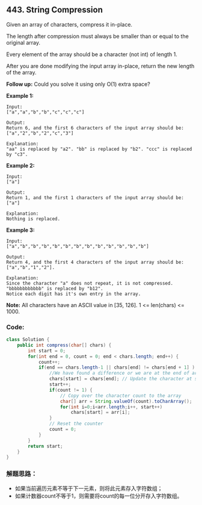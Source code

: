 ## 443. String Compression

Given an array of characters, compress it in-place.

The length after compression must always be smaller than or equal to the original array.

Every element of the array should be a character (not int) of length 1.

After you are done modifying the input array in-place, return the new length of the array.


**Follow up:**
Could you solve it using only O(1) extra space?


**Example 1:**

```
Input:
["a","a","b","b","c","c","c"]

Output:
Return 6, and the first 6 characters of the input array should be: ["a","2","b","2","c","3"]

Explanation:
"aa" is replaced by "a2". "bb" is replaced by "b2". "ccc" is replaced by "c3".
```
**Example 2:**

```
Input:
["a"]

Output:
Return 1, and the first 1 characters of the input array should be: ["a"]

Explanation:
Nothing is replaced.
```
**Example 3:**

```
Input:
["a","b","b","b","b","b","b","b","b","b","b","b","b"]

Output:
Return 4, and the first 4 characters of the input array should be: ["a","b","1","2"].

Explanation:
Since the character "a" does not repeat, it is not compressed. "bbbbbbbbbbbb" is replaced by "b12".
Notice each digit has it's own entry in the array.
```
**Note:**
All characters have an ASCII value in [35, 126].
1 <= len(chars) <= 1000.


### Code:

```java
class Solution {
    public int compress(char[] chars) {        
        int start = 0;
        for(int end = 0, count = 0; end < chars.length; end++) {
            count++;
            if(end == chars.length-1 || chars[end] != chars[end + 1] ) {
                //We have found a difference or we are at the end of array
                chars[start] = chars[end]; // Update the character at start pointer
                start++;
                if(count != 1) {
                    // Copy over the character count to the array
                    char[] arr = String.valueOf(count).toCharArray();
                    for(int i=0;i<arr.length;i++, start++)
                        chars[start] = arr[i];
                }
                // Reset the counter
                count = 0;
            }
        }
        return start;
    }
}
```

### 解题思路：
* 如果当前遍历元素不等于下一元素，则将此元素存入字符数组；
* 如果计数器count不等于1，则需要将count的每一位分开存入字符数组。